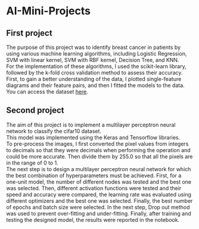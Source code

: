 # AI-Mini-Projects
## First project
The purpose of this project was to identify breast cancer in patients by using various machine learning algorithms, including Logistic Regression, SVM with linear kernel, SVM with RBF kernel, Decision Tree, and KNN.  
For the implementation of these algorithms, I used the scikit-learn library, followed by the k-fold cross validation method to assess their accuracy.  
First, to gain a better understanding of the data, I plotted single-feature diagrams and their feature pairs, and then I fitted the models to the data.  
You can access the dataset [here](https://archive.ics.uci.edu/ml/datasets/Breast+Cancer+Coimbra#).

## Second project
The aim of this project is to implement a multilayer perceptron neural network to classify the cifar10 dataset.  
This model was implemented using the Keras and Tensorflow libraries.  
To pre-process the images, I first converted the pixel values from integers to decimals so that they were decimals when performing the operation and could be more accurate. Then divide them by 255.0 so that all the pixels are in the range of 0 to 1.  
The next step is to design a multilayer perceptron neural network for which the best combination of hyperparameters must be achieved. First, for a one-unit model, the number of different nodes was tested and the best one was selected. Then, different activation functions were tested and their speed and accuracy were compared, the learning rate was evaluated using different optimizers and the best one was selected. Finally, the best number of epochs and batch size were selected. In the next step, Drop out method was used to prevent over-fitting and under-fitting. Finally, after training and testing the designed model, the results were reported in the notebook.

